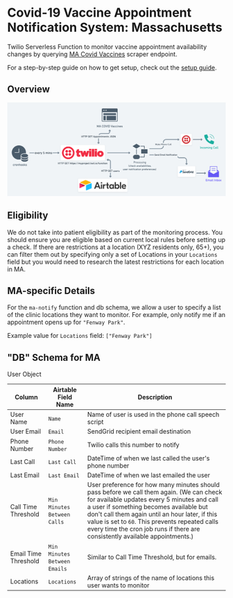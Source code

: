 # Covid-19 Vaccine Appointment Notification System: Massachusetts

Twilio Serverless Function to monitor vaccine appointment availability changes by querying [MA Covid Vaccines](https://www.macovidvaccines.com/) scraper endpoint.

For a step-by-step guide on how to get setup, check out the [setup guide](https://ddxdevin.medium.com/build-a-covid-19-vaccine-appointment-notification-system-with-a-twilio-serverless-function-23cf328c01f4).

## Overview

![Service Diagram](assets/services.png)

## Eligibility 

We do not take into patient eligibility as part of the monitoring process. You should ensure you are eligible based on current local rules before setting up a check. If there are restrictions at a location (XYZ residents only, 65+), you can filter them out by specifying only a set of Locations in your `Locations` field but you would need to research the latest restrictions for each location in MA.

## MA-specific Details

For the `ma-notify` function and db schema, we allow a user to specify a list of the clinic locations they want to monitor. For example, only notify me if an appointment opens up for `"Fenway Park"`. 

Example value for `Locations` field: `["Fenway Park"]`

## "DB" Schema for MA

User Object

| Column      | Airtable Field Name | Description |
| ----------- | ----------- | ----------- |
| User Name      | `Name`       | Name of user is used in the phone call speech script |
| User Email   | `Email`        | SendGrid recipient email destination |
| Phone Number   | `Phone Number`        | Twilio calls this number to notify |
| Last Call   | `Last Call`        | DateTime of when we last called the user's phone number |
| Last Email   | `Last Email`        | DateTime of when we last emailed the user |
| Call Time Threshold   | `Min Minutes Between Calls`        | User preference for how many minutes should pass before we call them again. (We can check for available updates every 5 minutes and call a user if something becomes available but don't call them again until an hour later, if this value is set to `60`. This prevents repeated calls every time the cron job runs if there are consistently available appointments.) |
| Email Time Threshold   | `Min Minutes Between Emails`        | Similar to Call Time Threshold, but for emails. |
| Locations   | `Locations`        | Array of strings of the name of locations this user wants to monitor |
